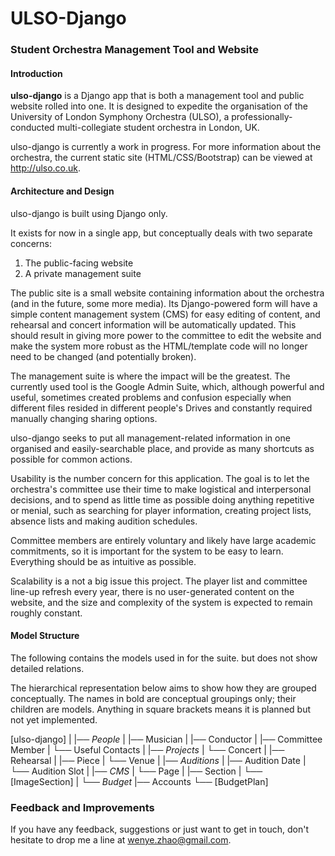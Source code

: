 # ULSO-Django

### Student Orchestra Management Tool and Website

#### Introduction

**ulso-django** is a Django app that is both a management tool and public website rolled into one. It is designed to expedite the organisation of the University of London Symphony Orchestra (ULSO), a professionally-conducted multi-collegiate student orchestra in London, UK.

ulso-django is currently a work in progress. For more information about the orchestra, the current static site (HTML/CSS/Bootstrap) can be viewed at http://ulso.co.uk.

#### Architecture and Design

ulso-django is built using Django only.

It exists for now in a single app, but conceptually deals with two separate concerns:

1. The public-facing website
2. A private management suite

The public site is a small website containing information about the orchestra (and in the future, some more media). Its Django-powered form will have a simple content management system (CMS) for easy editing of content, and rehearsal and concert information will be automatically updated. This should result in giving more power to the committee to edit the website and make the system more robust as the HTML/template code will no longer need to be changed (and potentially broken).

The management suite is where the impact will be the greatest. The currently used tool is the Google Admin Suite, which, although powerful and useful, sometimes created problems and confusion especially when different files resided in different people's Drives and constantly required manually changing sharing options.

ulso-django seeks to put all management-related information in one organised and easily-searchable place, and provide as many shortcuts as possible for common actions.

Usability is the number concern for this application. The goal is to let the orchestra's committee use their time to make logistical and interpersonal decisions, and to spend as little time as possible doing anything repetitive or menial, such as searching for player information, creating project lists, absence lists and making audition schedules.

Committee members are entirely voluntary and likely have large academic commitments, so it is important for the system to be easy to learn. Everything should be as intuitive as possible.

Scalability is a not a big issue this project. The player list and committee line-up refresh every year, there is no user-generated content on the website, and the size and complexity of the system is expected to remain roughly constant.

#### Model Structure

The following contains the models used in for the suite. but does not show detailed relations.

The hierarchical representation below aims to show how they are grouped conceptually. The names in bold are conceptual groupings only; their children are models. Anything in square brackets means it is planned but not yet implemented.

[ulso-django]
|
|── *People*
|     |── Musician
|     |── Conductor
|     |── Committee Member
|     └── Useful Contacts
|
|── *Projects*
|     └── Concert
|            |── Rehearsal
|            |── Piece
|            └── Venue
|
|── *Auditions*
|     |── Audition Date
|     └── Audition Slot
|
|── *CMS*
|     └── Page
|            |── Section
|            └── [ImageSection]
|
└── *Budget*
      |── Accounts
      └── [BudgetPlan]

### Feedback and Improvements

If you have any feedback, suggestions or just want to get in touch, don't hesitate to drop me a line at wenye.zhao@gmail.com.
